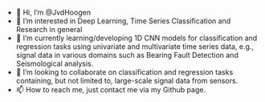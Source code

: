 - 👋 Hi, I’m @JvdHoogen
- 👀 I’m interested in Deep Learning, Time Series Classification and Research in general
- 🌱 I’m currently learning/developing 1D CNN models for classification and regression tasks using univariate and multivariate time series data, e.g., signal data in various domains such as Bearing Fault Detection and Seismological analysis.  
- 💞️ I’m looking to collaborate on classification and regression tasks containing, but not limited to, large-scale signal data from sensors. 
- 📫 How to reach me, just contact me via my Github page.

<!---
JvdHoogen/JvdHoogen is a ✨ special ✨ repository because its `README.md` (this file) appears on your GitHub profile.
You can click the Preview link to take a look at your changes.
--->
